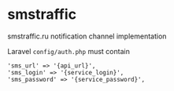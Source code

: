 # smstraffic
smstraffic.ru notification channel implementation

Laravel `config/auth.php` must contain

    'sms_url' => '{api_url}',
    'sms_login' => '{service_login}',
    'sms_password' => '{service_password}',
